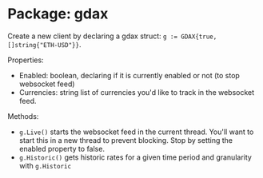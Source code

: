 # Package: gdax

Create a new client by declaring a gdax struct: `g := GDAX{true, []string{"ETH-USD"}}`.

Properties:
- Enabled: boolean, declaring if it is currently enabled or not (to stop websocket feed)
- Currencies: string list of currencies you'd like to track in the websocket feed.

Methods:
- `g.Live()` starts the websocket feed in the current thread. You'll want to start this in a new thread to prevent blocking. Stop by setting the enabled property to false.
- `g.Historic()` gets historic rates for a given time period and granularity with `g.Historic`